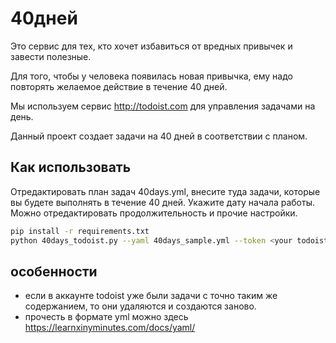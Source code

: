 # 40дней

Это сервис для тех, кто хочет избавиться от вредных привычек и завести полезные.

Для того, чтобы у человека появилась новая привычка, ему надо повторять желаемое действие в течение 40 дней.

Мы используем сервис http://todoist.com для управления задачами на день.

Данный проект создает задачи на 40 дней в соответствии с планом.

## Как использовать

Отредактировать план задач 40days.yml, внесите туда задачи, которые вы будете выполнять в течение 40 дней. 
Укажите дату начала работы. Можно отредактировать продолжительность и прочие настройки. 

```bash
pip install -r requirements.txt
python 40days_todoist.py --yaml 40days_sample.yml --token <your todoist token>
``` 

## особенности
* если в аккаунте todoist уже были задачи с точно таким же содержанием, то они удаляются и создаются заново. 
* прочесть в формате yml можно здесь https://learnxinyminutes.com/docs/yaml/